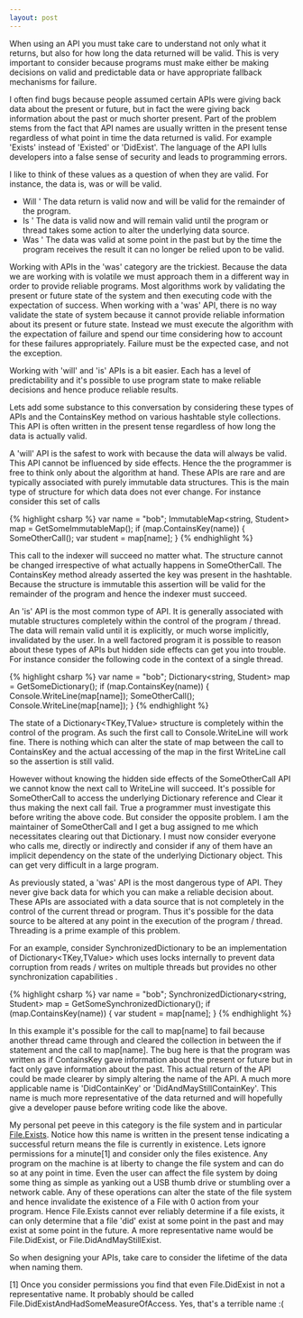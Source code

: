 ```yaml
---
layout: post
---
```

When using an API you must take care to understand not only what it returns, but also for how long the data returned will be valid. This is very important to consider because programs must make either be making decisions on valid and predictable data or have appropriate fallback mechanisms for failure.

I often find bugs because people assumed certain APIs were giving back data about the present or future, but in fact the were giving back information about the past or much shorter present. Part of the problem stems from the fact that API names are usually written in the present tense regardless of what point in time the data returned is valid. For example 'Exists' instead of 'Existed' or 'DidExist'. The language of the API lulls developers into a false sense of security and leads to programming errors.

I like to think of these values as a question of when they are valid. For instance, the data is, was or will be valid.

  * Will ' The data return is valid now and will be valid for the remainder of the program.
  * Is ' The data is valid now and will remain valid until the program or thread takes some action to alter the underlying data source. 
  * Was ' The data was valid at some point in the past but by the time the program receives the result it can no longer be relied upon to be valid. 

Working with APIs in the 'was' category are the trickiest. Because the data we are working with is volatile we must approach them in a different way in order to provide reliable programs. Most algorithms work by validating the present or future state of the system and then executing code with the expectation of success. When working with a 'was' API, there is no way validate the state of system because it cannot provide reliable information about its present or future state. Instead we must execute the algorithm with the expectation of failure and spend our time considering how to account for these failures appropriately. Failure must be the expected case, and not the exception.

Working with 'will' and 'is' APIs is a bit easier. Each has a level of predictability and it's possible to use program state to make reliable decisions and hence produce reliable results.

Lets add some substance to this conversation by considering these types of APIs and the ContainsKey method on various hashtable style collections. This API is often written in the present tense regardless of how long the data is actually valid.  

A 'will' API is the safest to work with because the data will always be valid.  This API cannot be influenced by side effects. Hence the the programmer is free to think only about the algorithm at hand. These APIs are rare and are typically associated with purely immutable data structures. This is the main type of structure for which data does not ever change. For instance consider this set of calls

    
{% highlight csharp %}
var name = "bob";
ImmutableMap<string, Student> map = GetSomeImmutableMap();
if (map.ContainsKey(name)) {
    SomeOtherCall();
    var student = map[name];
}
{% endhighlight %}

This call to the indexer will succeed no matter what. The structure cannot be changed irrespective of what actually happens in SomeOtherCall. The ContainsKey method already asserted the key was present in the hashtable.  Because the structure is immutable this assertion will be valid for the remainder of the program and hence the indexer must succeed.

An 'is' API is the most common type of API. It is generally associated with mutable structures completely within the control of the program / thread. The data will remain valid until it is explicitly, or much worse implicitly, invalidated by the user. In a well factored program it is possible to reason about these types of APIs but hidden side effects can get you into trouble.  For instance consider the following code in the context of a single thread.

    
{% highlight csharp %}
var name = "bob";
Dictionary<string, Student> map = GetSomeDictionary();
if (map.ContainsKey(name)) {
    Console.WriteLine(map[name]);
    SomeOtherCall();
    Console.WriteLine(map[name]);
}
{% endhighlight %}

The state of a Dictionary<TKey,TValue> structure is completely within the control of the program. As such the first call to Console.WriteLine will work fine. There is nothing which can alter the state of map between the call to ContainsKey and the actual accessing of the map in the first WriteLine call so the assertion is still valid.

However without knowing the hidden side effects of the SomeOtherCall API we cannot know the next call to WriteLine will succeed. It's possible for SomeOtherCall to access the underlying Dictionary reference and Clear it thus making the next call fail. True a programmer must investigate this before writing the above code. But consider the opposite problem. I am the maintainer of SomeOtherCall and I get a bug assigned to me which necessitates clearing out that Dictionary. I must now consider everyone who calls me, directly or indirectly and consider if any of them have an implicit dependency on the state of the underlying Dictionary object. This can get very difficult in a large program.

As previously stated, a 'was' API is the most dangerous type of API. They never give back data for which you can make a reliable decision about. These APIs are associated with a data source that is not completely in the control of the current thread or program. Thus it's possible for the data source to be altered at any point in the execution of the program / thread. Threading is a prime example of this problem.

For an example, consider SynchronizedDictionary to be an implementation of Dictionary<TKey,TValue> which uses locks internally to prevent data corruption from reads / writes on multiple threads but provides no other synchronization capabilities .

{% highlight csharp %}
var name = "bob";
SynchronizedDictionary<string, Student> map = GetSomeSynchronizedDictionary();
if (map.ContainsKey(name)) {
    var student = map[name];
}
{% endhighlight %}

In this example it's possible for the call to map[name] to fail because another thread came through and cleared the collection in between the if statement and the call to map[name]. The bug here is that the program was written as if ContainsKey gave information about the present or future but in fact only gave information about the past. This actual return of the API could be made clearer by simply altering the name of the API. A much more applicable name is 'DidContainKey' or 'DidAndMayStillContainKey'. This name is much more representative of the data returned and will hopefully give a developer pause before writing code like the above.

My personal pet peeve in this category is the file system and in particular [File.Exists](http://msdn.microsoft.com/en-us/library/system.io.file.exists.aspx). Notice how this name is written in the present tense indicating a successful return means the file is currently in existence. Lets ignore permissions for a minute[1] and consider only the files existence. Any program on the machine is at liberty to change the file system and can do so at any point in time. Even the user can affect the file system by doing some thing as simple as yanking out a USB thumb drive or stumbling over a network cable. Any of these operations can alter the state of the file system and hence invalidate the existence of a File with 0 action from your program. Hence File.Exists cannot ever reliably determine if a file exists, it can only determine that a file 'did' exist at some point in the past and may exist at some point in the future. A more representative name would be File.DidExist, or File.DidAndMayStillExist.

So when designing your APIs, take care to consider the lifetime of the data when naming them.

[1] Once you consider permissions you find that even File.DidExist in not a representative name. It probably should be called File.DidExistAndHadSomeMeasureOfAccess. Yes, that's a terrible name :(

